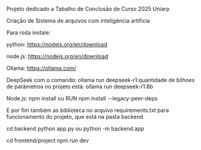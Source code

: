 Projeto dedicado a Tabalho de Conclusão de Curso 2025 Uniarp

Criação de Sistema de arquivos com  inteligência artificia

Para roda instale:

python:
https://nodejs.org/en/download

node.js:
https://nodejs.org/en/download

Ollama:
https://ollama.com/

DeepSeek com o comando:
ollama run deepseek-r1:quantidade de bilhoes de parâmetros no projeto está: ollama run deepseek-r1:8b

Node.js:
npm install ou RUN npm install --legacy-peer-deps

E por fim também as biblioteca no arquivo requirements.txt para funcionamento do projeto, que está na pasta backend

cd backend
python app.py ou python -m backend.app

cd frontend/project
npm run dev
